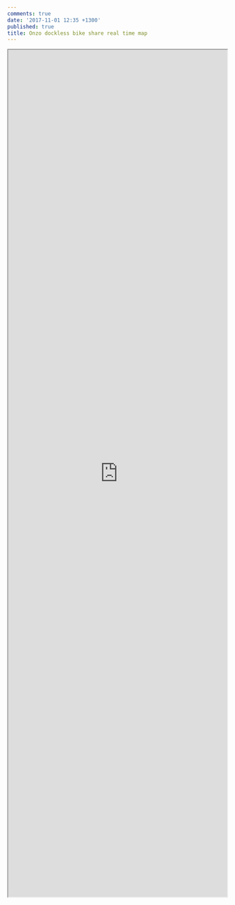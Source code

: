 ```yaml
---
comments: true
date: '2017-11-01 12:35 +1300'
published: true
title: Onzo dockless bike share real time map
---
```

<iframe src="https://36wish.github.io/onzomap/" width="100%" height="50%" allowfullscreen></iframe>
